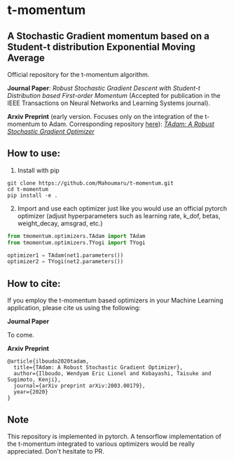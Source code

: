 # t-momentum
## A Stochastic Gradient momentum based on a Student-t distribution Exponential Moving Average

 Official repository for the t-momentum algorithm.

**Journal Paper**: *Robust Stochastic Gradient Descent with Student-t Distribution based First-order Momentum* (Accepted for publication in the IEEE Transactions on Neural Networks and Learning Systems journal).

**Arxiv Preprint** (early version. Focuses only on the integration of the t-momentum to Adam. Corresponding repository [here](https://github.com/Mahoumaru/TAdam)): [*TAdam: A Robust Stochastic Gradient Optimizer*](http://arxiv.org/abs/2003.00179)
 
## How to use:

1. Install with pip
```
git clone https://github.com/Mahoumaru/t-momentum.git
cd t-momentum
pip install -e .
```
2. Import and use each optimizer just like you would use an official pytorch optimizer (adjust hyperparameters such as learning rate, k_dof, betas, weight_decay, amsgrad, etc.)
```python
from tmomentum.optimizers.TAdam import TAdam
from tmomentum.optimizers.TYogi import TYogi

optimizer1 = TAdam(net1.parameters())
optimizer2 = TYogi(net2.parameters())
```

## How to cite:
 If you employ the t-momentum based optimizers in your Machine Learning application, please cite us using the following:

**Journal Paper**

To come.

**Arxiv Preprint**
```
@article{ilboudo2020tadam,
  title={TAdam: A Robust Stochastic Gradient Optimizer},
  author={Ilboudo, Wendyam Eric Lionel and Kobayashi, Taisuke and Sugimoto, Kenji},
  journal={arXiv preprint arXiv:2003.00179},
  year={2020}
}
```

## Note
 This repository is implemented in pytorch.
 A tensorflow implementation of the t-momentum integrated to various optimizers would be really appreciated. Don't hesitate to PR.
